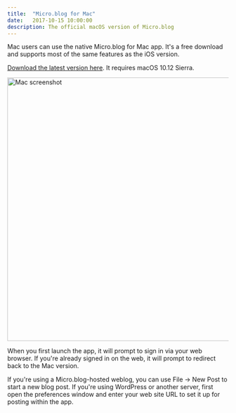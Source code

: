 ```yaml
---
title:  "Micro.blog for Mac"
date:   2017-10-15 10:00:00
description: The official macOS version of Micro.blog
---
```


Mac users can use the native Micro.blog for Mac app. It's a free download and supports most of the same features as the iOS version.

[Download the latest version here](https://s3.amazonaws.com/micro.blog/mac/Micro.blog_1.0b12.zip). It requires macOS 10.12 Sierra.

<img src="http://help.micro.blog/assets/images/mac_screenshot.png" width="600" height="716" alt="Mac screenshot" style="height: auto;" />

When you first launch the app, it will prompt to sign in via your web browser. If you're already signed in on the web, it will prompt to redirect back to the Mac version.

If you're using a Micro.blog-hosted weblog, you can use File → New Post to start a new blog post. If you're using WordPress or another server, first open the preferences window and enter your web site URL to set it up for posting within the app.